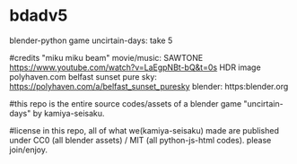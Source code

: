 # bdadv5
blender-python game uncirtain-days: take 5

#credits
"miku miku beam" movie/music: SAWTONE https://www.youtube.com/watch?v=LaEgpNBt-bQ&t=0s
HDR image polyhaven.com belfast sunset pure sky: https://polyhaven.com/a/belfast_sunset_puresky
blender: https:blender.org

#this repo is the entire source codes/assets of a blender game "uncirtain-days" by kamiya-seisaku.

#license
in this repo, all of what we(kamiya-seisaku) made are published under CC0 (all blender assets) / MIT (all python-js-html codes).
please join/enjoy.